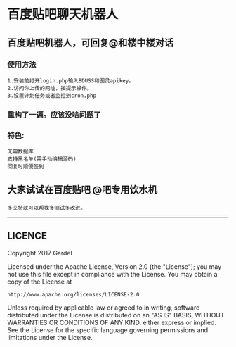 百度贴吧聊天机器人
=========================
百度贴吧机器人，可回复@和楼中楼对话
-------------------------
### 使用方法
	1.安装前打开login.php输入BDUSS和图灵apikey。
	2.访问你上传的网址，按提示操作。
	3.设置计划任务或者监控到cron.php
### 重构了一遍。应该没啥问题了
### 特色:
	无需数据库
	支持黑名单(需手动编辑源码)
	回复时顺便签到
## 大家试试在百度贴吧 @吧专用饮水机
	多艾特就可以帮我多测试多改进。
-------------------------
## LICENCE
Copyright 2017 Gardel

Licensed under the Apache License, Version 2.0 (the "License");
you may not use this file except in compliance with the License.
You may obtain a copy of the License at

    http://www.apache.org/licenses/LICENSE-2.0

Unless required by applicable law or agreed to in writing, software
distributed under the License is distributed on an "AS IS" BASIS,
WITHOUT WARRANTIES OR CONDITIONS OF ANY KIND, either express or implied.
See the License for the specific language governing permissions and
limitations under the License.
